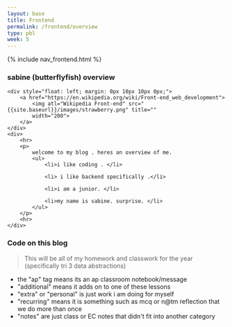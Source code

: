 ```yaml
---
layout: base
title: Frontend
permalink: /frontend/overview
type: pbl
week: 5
---
```


{% include nav_frontend.html %}

### sabine (butterflyfish) overview

<div>

    <div style="float: left; margin: 0px 10px 10px 0px;">
        <a href="https://en.wikipedia.org/wiki/Front-end_web_development">
            <img atl="Wikipedia Front-end" src="{{site.baseurl}}/images/strawberry.png" title=""
            width="200">
        </a>
    </div>
    <div>
        <hr>
        <p>
            welcome to my blog . heres an overview of me.  
            <ul>
                <li>i like coding . </li>

                <li> i like backend specifically .</li>

                <li>i am a junior. </li>

                <li>my name is sabine. surprise. </li> 
            </ul>
        </p>
        <hr>
    </div>

</div>

### Code on this blog
> This will be all of my homework and classwork for the year (specifically tri 3 data abstractions)
- the "ap" tag means its an ap classroom notebook/message
- "additional" means it adds on to one of these lessons
- "extra" or "personal" is just work i am doing for myself
- "recurring" means it is something such as mcq or n@tm reflection that we do more than once
- "notes" are just class or EC notes that didn't fit into another category
